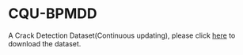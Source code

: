# CQU-BPMDD
A Crack Detection Dataset(Continuous updating), please click [here](链接：https://pan.baidu.com/s/1mIADHlF4nfxvT5m19JPxtA?pwd=6k5p) to download the dataset.
